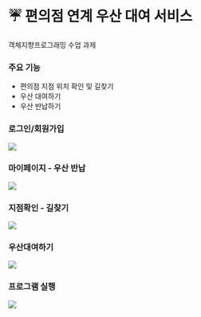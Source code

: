 # ☔ 편의점 연계 우산 대여 서비스
객체지향프로그래밍 수업 과제

### 주요 기능 
- 편의점 지점 위치 확인 및 길찾기
- 우산 대여하기
- 우산 반납하기

### 로그인/회원가입
<img src="https://user-images.githubusercontent.com/87884004/245731354-99cb48f9-d23c-4e8c-a482-626a47b8a84a.gif"></img>

### 마이페이지 - 우산 반납
<img src="https://user-images.githubusercontent.com/87884004/245731342-bb78e59b-bea0-4373-9a46-b3ce50e27278.gif"></img>

### 지점확인 - 길찾기
<img src="https://user-images.githubusercontent.com/87884004/245731592-1b77c771-239a-42cb-a624-bc93f2c67ccd.gif"></img>

### 우산대여하기
<img src="https://user-images.githubusercontent.com/87884004/245731351-e6d6274d-3d45-487b-a5f8-9a5dfde69259.gif"></img>

### 프로그램 실행
<img src="[https://user-images.githubusercontent.com/87884004/245735447-41e461df-018f-4b87-9e7f-0e2ebc169399.mp4](https://user-images.githubusercontent.com/87884004/245735447-41e461df-018f-4b87-9e7f-0e2ebc169399.mp4)"></img>
